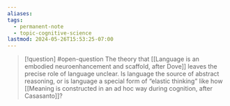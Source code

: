 ```yaml
---
aliases: 
tags:
  - permanent-note
  - topic-cognitive-science
lastmod: 2024-05-26T15:53:25-07:00
---
```

>[!question] #open-question The theory that [[Language is an embodied neuroenhancement and scaffold, after Dove]] leaves the precise role of language unclear. Is language the source of abstract reasoning, or is language a special form of “elastic thinking” like how [[Meaning is constructed in an ad hoc way during cognition, after Casasanto]]?
